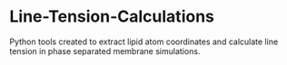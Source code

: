# Line-Tension-Calculations

Python tools created to extract lipid atom coordinates and calculate line tension in phase separated membrane simulations.
